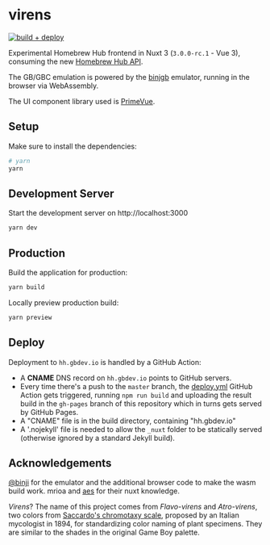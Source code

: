 # virens

[![build + deploy](https://github.com/gbdev/virens/actions/workflows/deploy.yml/badge.svg)](https://github.com/gbdev/virens/actions/workflows/deploy.yml)

Experimental Homebrew Hub frontend in Nuxt 3 (`3.0.0-rc.1` - Vue 3), consuming the new [Homebrew Hub API](https://github.com/gbdev/homebrewhub/).

The GB/GBC emulation is powered by the [binjgb](https://github.com/binji/binjgb) emulator, running in the browser via WebAssembly.

The UI component library used is [PrimeVue](https://www.primefaces.org/primevue).

## Setup

Make sure to install the dependencies:

```bash
# yarn
yarn
```

## Development Server

Start the development server on http://localhost:3000

```bash
yarn dev
```

## Production

Build the application for production:

```bash
yarn build
```

Locally preview production build:

```bash
yarn preview
```

## Deploy

Deployment to `hh.gbdev.io` is handled by a GitHub Action:

- A **CNAME** DNS record on `hh.gbdev.io` points to GitHub servers.
- Every time there's a push to the `master` branch, the [deploy.yml](https://github.com/gbdev/virens/blob/master/.github/workflows/deploy.yml) GitHub Action gets triggered, running `npm run build` and uploading the result build in the `gh-pages` branch of this repository which in turns gets served by GitHub Pages.
- A "CNAME" file is in the build directory, containing "hh.gbdev.io"
- A '.nojekyll' file is needed to allow the `_nuxt` folder to be statically served (otherwise ignored by a standard Jekyll build).

## Acknowledgements

[@binji](https://github.com/binji/binjgb) for the emulator and the additional browser code to make the wasm build work. mrioa and [aes](https://github.com/aesdotjs) for their nuxt knowledge.

_Virens_? The name of this project comes from _Flavo-virens_ and _Atro-virens_, two colors from [Saccardo's chromotaxy scale](https://en.wikipedia.org/wiki/File:Saccardo%27s_chromotaxy_scale.jpg), proposed by an Italian mycologist in 1894, for standardizing color naming of plant specimens. They are similar to the shades in the original Game Boy palette.
